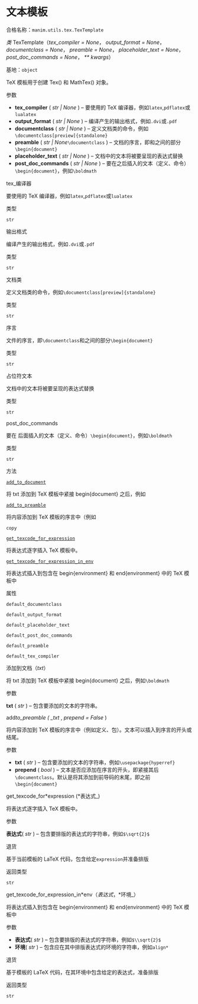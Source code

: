 # 文本模板

合格名称：`manim.utils.tex.TexTemplate`

_类_ TexTemplate（_tex_compiler = None_， _output_format = None_， _documentclass = None_， _preamble = None_， _placeholder_text = None_， _post_doc_commands = None_， _\*\* kwargs_）

基地：`object`

TeX 模板用于创建 Tex() 和 MathTex() 对象。

参数

- **tex_compiler** ( _str_ _|_ _None_ ) – 要使用的 TeX 编译器，例如`latex`,`pdflatex`或`lualatex`
- **output_format** ( _str_ _|_ _None_ ) – 编译产生的输出格式，例如`.dvi`或`.pdf`
- **documentclass** ( _str_ _|_ _None_ ) – 定义文档类的命令，例如`\documentclass[preview]{standalone}`
- **preamble** ( _str_ _|_ _None_`\documentclass` ) – 文档的序言，即和之间的部分`\begin{document}`
- **placeholder_text** ( _str_ _|_ _None_ ) – 文档中的文本将被要呈现的表达式替换
- **post_doc_commands** ( _str_ _|_ _None_ ) – 要在之后插入的文本（定义、命令）`\begin{document}`，例如`\boldmath`

tex\_编译器

要使用的 TeX 编译器，例如`latex`,`pdflatex`或`lualatex`

类型

`str`

输出格式

编译产生的输出格式，例如`.dvi`或`.pdf`

类型

`str`

文档类

定义文档类的命令，例如`\documentclass[preview]{standalone}`

类型

`str`

序言

文件的序言，即`\documentclass`和之间的部分`\begin{document}`

类型

`str`

占位符文本

文档中的文本将被要呈现的表达式替换

类型

`str`

post_doc_commands

要在 后面插入的文本（定义、命令）`\begin{document}`，例如`\boldmath`

类型

`str`

方法

[`add_to_document`]()

将 txt 添加到 TeX 模板中紧接 begin{document} 之后，例如

[`add_to_preamble`]()

将内容添加到 TeX 模板的序言中（例如

`copy`

[`get_texcode_for_expression`]()

将表达式逐字插入 TeX 模板中。

[`get_texcode_for_expression_in_env`]()

将表达式插入到包含在 begin{environment} 和 end{environment} 中的 TeX 模板中

属性

`default_documentclass`

`default_output_format`

`default_placeholder_text`

`default_post_doc_commands`

`default_preamble`

`default_tex_compiler`

添加到文档（_txt_）

将 txt 添加到 TeX 模板中紧接 begin{document} 之后，例如`\boldmath`

参数

**txt** ( _str_ ) – 包含要添加的文本的字符串。

add*to_preamble ( \_txt* , _prepend = False_ )

将内容添加到 TeX 模板的序言中（例如定义、包）。文本可以插入到序言的开头或结尾。

参数

- **txt** ( _str_ ) – 包含要添加的文本的字符串，例如`\usepackage{hyperref}`
- **prepend** ( _bool_ ) – 文本是否应添加在序言的开头，即紧接其后`\documentclass`。默认是将其添加到前导码的末尾，即之前`\begin{document}`

get_texcode_for*expression (*表达式\_)

将表达式逐字插入 TeX 模板中。

参数

**表达式**( _str_ ) – 包含要排版的表达式的字符串，例如`$\sqrt{2}$`

退货

基于当前模板的 LaTeX 代码，包含给定`expression`并准备排版

返回类型

`str`

get_texcode_for_expression_in*env（*表达式*，\*环境\_）

将表达式插入到包含在 begin{environment} 和 end{environment} 中的 TeX 模板中

参数

- **表达式**( _str_ ) – 包含要排版的表达式的字符串，例如`$\\sqrt{2}$`
- **环境**( _str_ ) – 包含应在其中排版表达式的环境的字符串，例如`align*`

退货

基于模板的 LaTeX 代码，在其环境中包含给定的表达式，准备排版

返回类型

`str`
